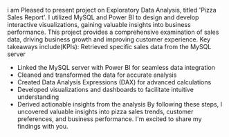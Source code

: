 i am Pleased to present  project on Exploratory Data Analysis, titled 'Pizza Sales Report'. I utilized MySQL and Power BI to design and develop interactive visualizations, gaining valuable insights into business performance. This project provides a comprehensive examination of sales data, driving business growth and improving customer experience. Key takeaways include(KPIs):
Retrieved specific sales data from the MySQL server
- Linked the MySQL server with Power BI for seamless data integration
- Cleaned and transformed the data for accurate analysis
- Created Data Analysis Expressions (DAX) for advanced calculations
- Developed visualizations and dashboards to facilitate intuitive understanding
- Derived actionable insights from the analysis
By following these steps, I uncovered valuable insights into pizza sales trends, customer preferences, and business performance. I'm excited to share my findings with you.
